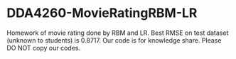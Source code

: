 # DDA4260-MovieRatingRBM-LR
Homework of movie rating done by RBM and LR. Best RMSE on test dataset (unknown to students) is 0.8717. Our code is for knowledge share. Please DO NOT copy our codes.

